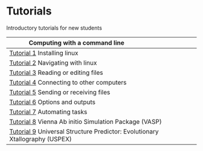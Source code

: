 # Tutorials
Introductory tutorials for new students 

|Computing with a command line <img width=128/>|                                                   
| ---- |  
| [Tutorial 1](https://github.com/bmd-lab/tutorials/wiki/tutorial-1) Installing linux | 
| [Tutorial 2](https://github.com/bmd-lab/tutorials/wiki/tutorial-2) Navigating with linux | 
| [Tutorial 3](https://github.com/bmd-lab/tutorials/wiki/tutorial-3) Reading or editing files | 
| [Tutorial 4](https://github.com/bmd-lab/tutorials/wiki/tutorial-4) Connecting to other computers |
| [Tutorial 5](https://github.com/bmd-lab/tutorials/wiki/tutorial-5) Sending or receiving files | 
| [Tutorial 6](https://github.com/bmd-lab/tutorials/wiki/tutorial-6) Options and outputs |
| [Tutorial 7](https://github.com/bmd-lab/tutorials/wiki/tutorial-7) Automating tasks |
| [Tutorial 8](https://github.com/bmd-lab/tutorials/wiki/tutorial-8) Vienna Ab initio Simulation Package (VASP)  |
| [Tutorial 9](https://github.com/bmd-lab/tutorials/wiki/tutorial-9) Universal Structure Predictor: Evolutionary Xtallography (USPEX) |
